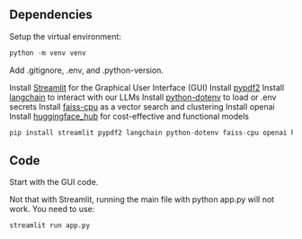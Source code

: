 ## Dependencies

Setup the virtual environment:

```py
python -m venv venv
```

Add .gitignore, .env, and .python-version.

Install [Streamlit](https://streamlit.io/) for the Graphical User Interface
(GUI) Install [pypdf2](https://pypdf.readthedocs.io/en/stable/index.html)
Install [langchain](https://www.langchain.com/langchain) to interact with our
LLMs Install [python-dotenv](https://pypi.org/project/python-dotenv/) to load or
.env secrets Install [faiss-cpu](https://pypi.org/project/faiss-cpu/) as a
vector search and clustering Install openai Install
[huggingface_hub](https://huggingface.co/docs/hub/repositories-getting-started)
for cost-effective and functional models

```py
pip install streamlit pypdf2 langchain python-dotenv faiss-cpu openai huggingface_hub
```

## Code

Start with the GUI code.

Not that with Streamlit, running the main file with python app.py will not work.
You need to use:

```py
streamlit run app.py
```
